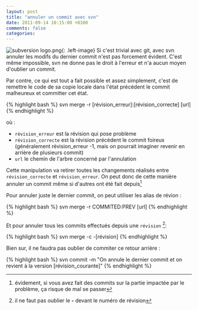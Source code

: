 ```yaml
---
layout: post
title: "annuler un commit avec svn"
date: 2011-09-14 10:15:00 +0100
comments: false
categories: 
---
```

![subversion logo.png](https://blog-img.crafting-labs.fr/logo/.subversion_logo_s.jpg){: .left-image}
Si c'est trivial avec git, avec svn annuler les modifs du dernier commit n'est pas forcement évident.
C'est même impossible, svn ne donne pas le droit à l'erreur et n'a aucun moyen d'oublier un commit.

Par contre, ce qui est tout a fait possible et assez simplement, c'est de remettre le code de sa copie locale dans l'état précédent le commit malheureux et committer cet état.


{% highlight bash %}
svn merge -r [révision_erreur]:[révision_correcte] [url]
{% endhighlight %}

où :

* `révision_erreur` est la révision qui pose problème
* `révision_correcte` est la révision précédent le commit foireux (généralement révision_erreur -1, mais on pourrait imaginer revenir en arrière de plusieurs commit)
* `url` le chemin de l'arbre concerné par l'annulation

Cette manipulation va retirer toutes les changements réalisés entre `révision_correcte` et `révision_erreur`.
On peut donc de cette manière annuler un commit même si d'autres ont été fait depuis[^1]

Pour annuler juste le dernier commit, on peut utiliser les alias de révion :

{% highlight bash %}
svn merge -r COMMITED:PREV [url]
{% endhighlight %}

Et pour annuler tous les commits effectués depuis une `révision` [^2]: 

{% highlight bash %}
svn merge -c -[révision]
{% endhighlight %}

Bien sur, il ne faudra pas oublier de commiter ce retour arrière :

{% highlight bash %}
svn commit -m "On annule le dernier commit et on revient à la version [révision_courante]"
{% endhighlight %}


[^1]: évidement, si vous avez fait des commits sur la partie impactée par le problème, ça risque de mal se passer
[^2]: il ne faut pas oublier le __-__ devant le numéro de révision

